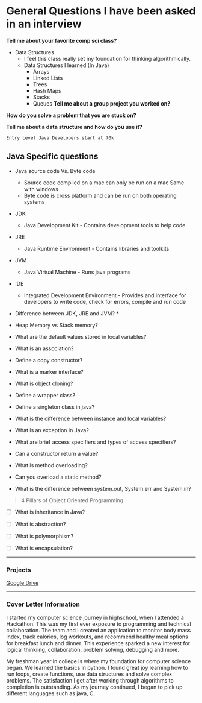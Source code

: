 # General Questions I have been asked in an interview

**Tell me about your favorite comp sci class?**
* Data Structures
  * I feel this class really set my foundation for thinking algorithmically.
   * Data Structures I learned (In Java)
     * Arrays
     * Linked Lists
     * Trees
     * Hash Maps
     * Stacks
     * Queues
**Tell me about a group project you worked on?**

**How do you solve a problem that you are stuck on?** 

**Tell me about a data structure and how do you use it?**

```
Entry Level Java Developers start at 70k
```

## Java Specific questions

* Java source code Vs. Byte code
  * Source code compiled on a mac can only be run on a mac Same with windows
  * Byte code is cross platform and can be run on both operating systems

* JDK
  * Java Development Kit - Contains development tools to help code
* JRE
  * Java Runtime Environment - Contains libraries and toolkits
* JVM
  * Java Virtual Machine - Runs java programs
* IDE
  * Integrated Development Environment - Provides and interface for developers to write code, check for errors, compile and run code
* Difference between JDK, JRE and JVM?
  * 
* Heap Memory vs Stack memory?

* What are the default values stored in local variables?

* What is an association?

* Define a copy constructor?

* What is a marker interface?

* What is object cloning?

* Define a wrapper class?

* Define a singleton class in java?

* What is the difference between instance and local variables?

* What is an exception in Java?

* What are brief access specifiers and types of access specifiers?

* Can a constructor return a  value?

* What is method overloading?

* Can you overload a static method?

* What is the difference between system.out, System.err and System.in? 

> 4 Pillars of Object Oriented Programming

* [ ] What is inheritance in Java?

* [ ] What is abstraction?
  
* [ ] What is polymorphism?
  
* [ ] What is encapsulation?


--- 

### Projects
[Google Drive](https://docs.google.com/document/d/10aoGuzvb6A-wDKP-c0ZH6WvCHtKzNldHN8KI0RL4_QY/edit "Click Here")


--- 


### Cover Letter Information

I started my computer science journey in highschool, when I attended a Hackathon. This was my first ever exposure to programming and technical collaboration. The team and I created an application to monitor body mass index, track calories, log workouts, and recommend healthy meal options for breakfast lunch and dinner. This experience sparked a new interest for logical thinkiing, collaboration, problem solving, debugging and more. 

My freshman year in college is where my foundation for computer science began. We learned the basics in python. I found great joy learning how to run loops, create functions, use data structures and solve complex problems. The satisfaction I get after working through algorithms to completion is outstanding. As my journey continued, I began to pick up different languages such as java, C,  

